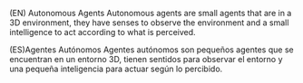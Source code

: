 
(EN) Autonomous Agents
Autonomous agents are small agents that are in a 3D environment, they have senses to observe the environment and a small intelligence to act according to what is perceived.



(ES)Agentes Autónomos
Agentes autónomos son pequeños agentes que se encuentran en un entorno 3D, tienen sentidos para observar el entorno y una pequeña inteligencia para actuar según lo percibido.
